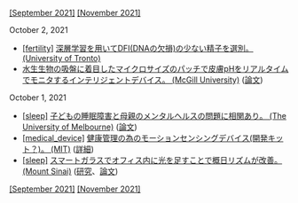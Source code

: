 [\[September 2021\]](2109.md) [\[November 2021\]](2111.md)

October 2, 2021
* [\[fertility\]](fertility.md) [深層学習を用いてDFI(DNAの欠損)の少ない精子を選別。 (University of Tronto)](https://www.nature.com/articles/s42003-019-0491-6)
* [水生生物の吸盤に着目したマイクロサイズのパッチで皮膚pHをリアルタイムでモニタするインテリジェントデバイス。 (McGill University)](https://www.mcgill.ca/newsroom/channels/news/skin-crawling-treatment-acne-332924) ([論文](https://www.science.org/doi/10.1126/sciadv.abf5695))

October 1, 2021
* [\[sleep\]](sleep.md) [子どもの睡眠障害と母親のメンタルヘルスの問題に相関あり。 (The University of Melbourne)](https://findanexpert.unimelb.edu.au/scholarlywork/1567444-bidirectional-associations-between-maternal-mental-health-and-child-sleep-problems-in-children-with-adhd--a-longitudinal-study) ([論文](https://journals.sagepub.com/doi/10.1177/1087054720923083))
* [\[medical_device\]](medical_device.md) [健康管理の為のモーションセンシングデバイス(開発キット？)。 (MIT)](https://www.csail.mit.edu/news/making-health-and-motion-sensing-devices-more-personal) ([詳細](https://groups.csail.mit.edu/hcie/files/research-projects/eit-kit/2021-UIST-eit-kit-paper.pdf))
* [\[sleep\]](sleep.md) [スマートガラスでオフィス内に光を足すことで概日リズムが改善。 (Mount Sinai)](https://medicalxpress.com/news/2021-09-brighter-days-nights.html) ([研究](https://www.theevolvstudy.com/)、[論文](https://www.mdpi.com/1660-4601/18/19/9980))

[\[September 2021\]](2109.md) [\[November 2021\]](2111.md)
